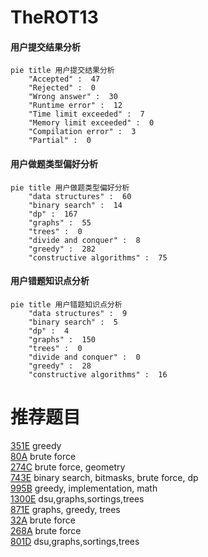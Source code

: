 # TheROT13

<!-- tabs:start -->



#### **用户提交结果分析**

```mermaid
pie title 用户提交结果分析
    "Accepted" :  47
    "Rejected" :  0
    "Wrong answer" :  30
    "Runtime error" :  12
    "Time limit exceeded" :  7
    "Memory limit exceeded" :  0
    "Compilation error" :  3
    "Partial" :  0
```

#### **用户做题类型偏好分析**

```mermaid
pie title 用户做题类型偏好分析
    "data structures" :  60
    "binary search" :  14
    "dp" :  167
    "graphs" :  55
    "trees" :  0
    "divide and conquer" :  8
    "greedy" :  282
    "constructive algorithms" :  75
```
#### **用户错题知识点分析**

```mermaid
pie title 用户错题知识点分析
    "data structures" :  9
    "binary search" :  5
    "dp" :  4
    "graphs" :  150
    "trees" :  0
    "divide and conquer" :  0
    "greedy" :  28
    "constructive algorithms" :  16
```



<!-- tabs:end -->
# 推荐题目
[351E](https://codeforces.com/contest/351/problem/E)		greedy		  
[80A](https://codeforces.com/contest/80/problem/A)		brute force		  
[274C](https://codeforces.com/contest/274/problem/C)		brute force,
                        geometry		  
[743E](https://codeforces.com/contest/743/problem/E)		binary search,
                        bitmasks,
                        brute force,
                        dp		  
[995B](https://codeforces.com/contest/995/problem/B)		greedy,
                        implementation,
                        math		  
[1300E](https://codeforces.com/contest/1300/problem/E)		dsu,graphs,sortings,trees		  
[871E](https://codeforces.com/contest/871/problem/E)		graphs,
                        greedy,
                        trees		  
[32A](https://codeforces.com/contest/32/problem/A)		brute force		  
[268A](https://codeforces.com/contest/268/problem/A)		brute force		  
[801D](https://codeforces.com/contest/801/problem/D)		dsu,graphs,sortings,trees		  
